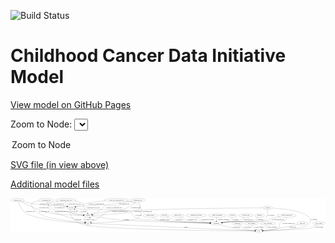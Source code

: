 <link rel='stylesheet' href="assets/style.css">
<link rel='stylesheet' href="https://unpkg.com/leaflet@1.5.1/dist/leaflet.css" integrity="sha512-xwE/Az9zrjBIphAcBb3F6JVqxf46+CDLwfLMHloNu6KEQCAWi6HcDUbeOfBIptF7tcCzusKFjFw2yuvEpDL9wQ==" crossorigin="">
<script type="text/javascript" src="https://code.jquery.com/jquery-3.2.1.min.js"></script>
<script type="text/javascript"  src="https://unpkg.com/leaflet@1.5.1/dist/leaflet.js"></script>
<script type="text/javascript" src="assets/actions.js"></script>

![Build Status](https://github.com/CBIIT/ccdi-model/actions/workflows/model-test-and-deploy.yml/badge.svg)

# Childhood Cancer Data Initiative Model

[View model on GitHub Pages](https://cbiit.github.io/ccdi-model/)



Zoom to Node: <select id="node_select">
  <option value="">Zoom to Node</option>
</select>
<div id="model"></div>

<p>
<a href="./model-desc/ccdi-model.svg">SVG file (in view above)</a>
<p>
<a href="./model-desc">Additional model files</a>
<div id='graph' style='display:off;'>
<svg width="3537pt" height="392pt"
 viewBox="0.00 0.00 3537.24 392.00" xmlns="http://www.w3.org/2000/svg" xmlns:xlink="http://www.w3.org/1999/xlink">
<g id="graph0" class="graph" transform="scale(1 1) rotate(0) translate(4 388)">
<title>Perl</title>
<polygon fill="#ffffff" stroke="transparent" points="-4,4 -4,-388 3533.237,-388 3533.237,4 -4,4"/>
<!-- family_relationship -->
<g id="node1" class="node">
<title>family_relationship</title>
<ellipse fill="none" stroke="#000000" cx="2318.0433" cy="-192" rx="100.1823" ry="18"/>
<text text-anchor="middle" x="2318.0433" y="-188.3" font-family="Times,serif" font-size="14.00" fill="#000000">family_relationship</text>
</g>
<!-- participant -->
<g id="node19" class="node">
<title>participant</title>
<ellipse fill="none" stroke="#000000" cx="2307.0433" cy="-105" rx="62.2891" ry="18"/>
<text text-anchor="middle" x="2307.0433" y="-101.3" font-family="Times,serif" font-size="14.00" fill="#000000">participant</text>
</g>
<!-- family_relationship&#45;&gt;participant -->
<g id="edge21" class="edge">
<title>family_relationship&#45;&gt;participant</title>
<path fill="none" stroke="#000000" d="M2312.0532,-173.8765C2310.4417,-168.215 2308.9072,-161.9049 2308.0433,-156 2306.9627,-148.6148 2306.4853,-140.5645 2306.331,-133.0876"/>
<polygon fill="#000000" stroke="#000000" points="2309.8309,-133.0171 2306.2987,-123.0284 2302.8309,-133.0396 2309.8309,-133.0171"/>
<text text-anchor="middle" x="2387.5433" y="-144.8" font-family="Times,serif" font-size="14.00" fill="#000000">of_family_relationship</text>
</g>
<!-- exposure -->
<g id="node2" class="node">
<title>exposure</title>
<ellipse fill="none" stroke="#000000" cx="2489.0433" cy="-192" rx="53.0913" ry="18"/>
<text text-anchor="middle" x="2489.0433" y="-188.3" font-family="Times,serif" font-size="14.00" fill="#000000">exposure</text>
</g>
<!-- exposure&#45;&gt;participant -->
<g id="edge40" class="edge">
<title>exposure&#45;&gt;participant</title>
<path fill="none" stroke="#000000" d="M2485.5924,-173.9121C2482.5504,-162.8358 2476.9888,-149.2491 2467.0433,-141 2452.7707,-129.162 2411.6009,-120.0507 2374.5997,-113.956"/>
<polygon fill="#000000" stroke="#000000" points="2374.7255,-110.4321 2364.2998,-112.3172 2373.6256,-117.3451 2374.7255,-110.4321"/>
<text text-anchor="middle" x="2521.5433" y="-144.8" font-family="Times,serif" font-size="14.00" fill="#000000">of_exposure</text>
</g>
<!-- cell_line -->
<g id="node3" class="node">
<title>cell_line</title>
<ellipse fill="none" stroke="#000000" cx="675.0433" cy="-279" rx="49.2915" ry="18"/>
<text text-anchor="middle" x="675.0433" y="-275.3" font-family="Times,serif" font-size="14.00" fill="#000000">cell_line</text>
</g>
<!-- study -->
<g id="node10" class="node">
<title>study</title>
<ellipse fill="none" stroke="#000000" cx="2786.0433" cy="-18" rx="36.2938" ry="18"/>
<text text-anchor="middle" x="2786.0433" y="-14.3" font-family="Times,serif" font-size="14.00" fill="#000000">study</text>
</g>
<!-- cell_line&#45;&gt;study -->
<g id="edge31" class="edge">
<title>cell_line&#45;&gt;study</title>
<path fill="none" stroke="#000000" d="M665.9271,-261.2546C662.0439,-251.3196 659.197,-238.7962 663.0433,-228 695.6429,-136.4942 736.5539,-113.3779 830.0433,-87 1018.9252,-33.7072 2459.9176,-20.4077 2739.2346,-18.3203"/>
<polygon fill="#000000" stroke="#000000" points="2739.4541,-21.8188 2749.428,-18.2452 2739.4025,-14.819 2739.4541,-21.8188"/>
<text text-anchor="middle" x="755.5433" y="-144.8" font-family="Times,serif" font-size="14.00" fill="#000000">of_cell_line</text>
</g>
<!-- cell_line&#45;&gt;participant -->
<g id="edge32" class="edge">
<title>cell_line&#45;&gt;participant</title>
<path fill="none" stroke="#000000" d="M720.6432,-272.0469C747.9589,-268.1542 783.4134,-263.5783 815.0433,-261 872.3325,-256.33 1280.0592,-267.5259 1332.0433,-243 1369.0624,-225.5345 1357.0239,-193.4438 1393.0433,-174 1483.5302,-125.1539 1519.7056,-151.042 1622.0433,-141 1844.5293,-119.1683 2109.0569,-109.9968 2234.3342,-106.6575"/>
<polygon fill="#000000" stroke="#000000" points="2234.6607,-110.1503 2244.5656,-106.3896 2234.4773,-103.1527 2234.6607,-110.1503"/>
<text text-anchor="middle" x="1433.5433" y="-188.3" font-family="Times,serif" font-size="14.00" fill="#000000">of_cell_line</text>
</g>
<!-- sample -->
<g id="node24" class="node">
<title>sample</title>
<ellipse fill="none" stroke="#000000" cx="867.0433" cy="-192" rx="44.393" ry="18"/>
<text text-anchor="middle" x="867.0433" y="-188.3" font-family="Times,serif" font-size="14.00" fill="#000000">sample</text>
</g>
<!-- cell_line&#45;&gt;sample -->
<g id="edge30" class="edge">
<title>cell_line&#45;&gt;sample</title>
<path fill="none" stroke="#000000" d="M668.342,-261.0288C665.5854,-250.2769 664.5537,-236.9988 672.0433,-228 689.6591,-206.8343 761.4095,-198.0635 812.756,-194.4616"/>
<polygon fill="#000000" stroke="#000000" points="813.3031,-197.9334 823.0535,-193.7884 812.8464,-190.9483 813.3031,-197.9334"/>
<text text-anchor="middle" x="712.5433" y="-231.8" font-family="Times,serif" font-size="14.00" fill="#000000">of_cell_line</text>
</g>
<!-- molecular_test -->
<g id="node4" class="node">
<title>molecular_test</title>
<ellipse fill="none" stroke="#000000" cx="2640.0433" cy="-192" rx="79.8859" ry="18"/>
<text text-anchor="middle" x="2640.0433" y="-188.3" font-family="Times,serif" font-size="14.00" fill="#000000">molecular_test</text>
</g>
<!-- molecular_test&#45;&gt;participant -->
<g id="edge13" class="edge">
<title>molecular_test&#45;&gt;participant</title>
<path fill="none" stroke="#000000" d="M2621.0935,-174.4305C2607.6074,-162.9768 2588.4953,-148.7633 2569.0433,-141 2551.4139,-133.9642 2447.2353,-120.9964 2375.6794,-112.6961"/>
<polygon fill="#000000" stroke="#000000" points="2375.7082,-109.1763 2365.3728,-111.5067 2374.9056,-116.1302 2375.7082,-109.1763"/>
<text text-anchor="middle" x="2660.0433" y="-144.8" font-family="Times,serif" font-size="14.00" fill="#000000">of_molecular_test</text>
</g>
<!-- pdx -->
<g id="node5" class="node">
<title>pdx</title>
<ellipse fill="none" stroke="#000000" cx="867.0433" cy="-105" rx="27.8951" ry="18"/>
<text text-anchor="middle" x="867.0433" y="-101.3" font-family="Times,serif" font-size="14.00" fill="#000000">pdx</text>
</g>
<!-- pdx&#45;&gt;study -->
<g id="edge28" class="edge">
<title>pdx&#45;&gt;study</title>
<path fill="none" stroke="#000000" d="M895.284,-103.7197C1108.8083,-94.0393 2468.3215,-32.4043 2739.1523,-20.1259"/>
<polygon fill="#000000" stroke="#000000" points="2739.5875,-23.6098 2749.4187,-19.6604 2739.2704,-16.617 2739.5875,-23.6098"/>
<text text-anchor="middle" x="1965.0433" y="-57.8" font-family="Times,serif" font-size="14.00" fill="#000000">of_pdx</text>
</g>
<!-- pdx&#45;&gt;sample -->
<g id="edge29" class="edge">
<title>pdx&#45;&gt;sample</title>
<path fill="none" stroke="#000000" d="M881.5984,-120.6401C886.1851,-126.5666 890.6713,-133.6644 893.0433,-141 895.8425,-149.657 893.3148,-158.6443 888.912,-166.6187"/>
<polygon fill="#000000" stroke="#000000" points="885.8928,-164.8402 883.3285,-175.12 891.7437,-168.683 885.8928,-164.8402"/>
<text text-anchor="middle" x="919.0433" y="-144.8" font-family="Times,serif" font-size="14.00" fill="#000000">of_pdx</text>
</g>
<!-- diagnosis -->
<g id="node6" class="node">
<title>diagnosis</title>
<ellipse fill="none" stroke="#000000" cx="2793.0433" cy="-192" rx="54.6905" ry="18"/>
<text text-anchor="middle" x="2793.0433" y="-188.3" font-family="Times,serif" font-size="14.00" fill="#000000">diagnosis</text>
</g>
<!-- diagnosis&#45;&gt;participant -->
<g id="edge17" class="edge">
<title>diagnosis&#45;&gt;participant</title>
<path fill="none" stroke="#000000" d="M2776.902,-174.7748C2764.7164,-163.0062 2746.9147,-148.2735 2728.0433,-141 2675.0365,-120.5698 2529.6249,-128.0629 2473.0433,-123 2440.7472,-120.1102 2404.9822,-116.3093 2374.9455,-112.9451"/>
<polygon fill="#000000" stroke="#000000" points="2375.3212,-109.4654 2364.992,-111.8229 2374.5369,-116.4213 2375.3212,-109.4654"/>
<text text-anchor="middle" x="2797.5433" y="-144.8" font-family="Times,serif" font-size="14.00" fill="#000000">of_diagnosis</text>
</g>
<!-- single_cell_sequencing_file -->
<g id="node7" class="node">
<title>single_cell_sequencing_file</title>
<ellipse fill="none" stroke="#000000" cx="1186.0433" cy="-366" rx="137.5759" ry="18"/>
<text text-anchor="middle" x="1186.0433" y="-362.3" font-family="Times,serif" font-size="14.00" fill="#000000">single_cell_sequencing_file</text>
</g>
<!-- single_cell_sequencing_file&#45;&gt;cell_line -->
<g id="edge24" class="edge">
<title>single_cell_sequencing_file&#45;&gt;cell_line</title>
<path fill="none" stroke="#000000" d="M1058.5219,-359.0243C995.2808,-353.8766 918.067,-345.0433 850.0433,-330 829.87,-325.5387 825.7911,-321.0735 806.0433,-315 779.4923,-306.8342 749.6451,-298.5625 725.154,-292.0105"/>
<polygon fill="#000000" stroke="#000000" points="725.9223,-288.5933 715.3586,-289.4051 724.1229,-295.3581 725.9223,-288.5933"/>
<text text-anchor="middle" x="958.5433" y="-318.8" font-family="Times,serif" font-size="14.00" fill="#000000">of_single_cell_sequencing_file</text>
</g>
<!-- single_cell_sequencing_file&#45;&gt;pdx -->
<g id="edge25" class="edge">
<title>single_cell_sequencing_file&#45;&gt;pdx</title>
<path fill="none" stroke="#000000" d="M1293.7863,-354.7322C1382.1944,-341.4503 1485.2449,-314.0956 1435.0433,-261 1410.5008,-235.0428 1148.1475,-253.6305 1114.0433,-243 1031.0119,-217.1186 1023.9612,-181.5915 947.0433,-141 932.0497,-133.0875 914.9699,-125.2497 900.4528,-118.9175"/>
<polygon fill="#000000" stroke="#000000" points="901.4381,-115.5312 890.8691,-114.7919 898.6702,-121.9607 901.4381,-115.5312"/>
<text text-anchor="middle" x="1222.5433" y="-231.8" font-family="Times,serif" font-size="14.00" fill="#000000">of_single_cell_sequencing_file</text>
</g>
<!-- single_cell_sequencing_file&#45;&gt;sample -->
<g id="edge26" class="edge">
<title>single_cell_sequencing_file&#45;&gt;sample</title>
<path fill="none" stroke="#000000" d="M1211.5764,-348.2982C1223.1708,-338.1477 1232.4208,-325.3977 1223.0433,-315 1197.0085,-286.133 1084.1432,-313.7065 1049.0433,-297 1028.6121,-287.2754 1031.545,-274.0263 1013.0433,-261 980.878,-238.3538 940.1116,-219.8037 909.8357,-207.6629"/>
<polygon fill="#000000" stroke="#000000" points="910.9857,-204.3543 900.3986,-203.9492 908.4224,-210.868 910.9857,-204.3543"/>
<text text-anchor="middle" x="1157.5433" y="-275.3" font-family="Times,serif" font-size="14.00" fill="#000000">of_single_cell_sequencing_file</text>
</g>
<!-- synonym -->
<g id="node8" class="node">
<title>synonym</title>
<ellipse fill="none" stroke="#000000" cx="2884.0433" cy="-279" rx="51.9908" ry="18"/>
<text text-anchor="middle" x="2884.0433" y="-275.3" font-family="Times,serif" font-size="14.00" fill="#000000">synonym</text>
</g>
<!-- synonym&#45;&gt;study -->
<g id="edge34" class="edge">
<title>synonym&#45;&gt;study</title>
<path fill="none" stroke="#000000" d="M2935.5675,-276.4021C3076.756,-267.3956 3452.2087,-229.734 3342.0433,-87 3311.0449,-46.8375 2961.282,-26.309 2832.9166,-20.0875"/>
<polygon fill="#000000" stroke="#000000" points="2832.783,-16.5772 2822.6275,-19.5966 2832.4493,-23.5693 2832.783,-16.5772"/>
<text text-anchor="middle" x="3403.5433" y="-144.8" font-family="Times,serif" font-size="14.00" fill="#000000">of_synonym</text>
</g>
<!-- synonym&#45;&gt;participant -->
<g id="edge35" class="edge">
<title>synonym&#45;&gt;participant</title>
<path fill="none" stroke="#000000" d="M2885.3047,-260.936C2886.3154,-230.4174 2883.2734,-169.2223 2846.0433,-141 2812.9773,-115.9344 2514.4094,-126.2379 2473.0433,-123 2440.5872,-120.4595 2404.6609,-116.6839 2374.5552,-113.2458"/>
<polygon fill="#000000" stroke="#000000" points="2374.9174,-109.7644 2364.5821,-112.095 2374.1149,-116.7183 2374.9174,-109.7644"/>
<text text-anchor="middle" x="2923.5433" y="-188.3" font-family="Times,serif" font-size="14.00" fill="#000000">of_synonym</text>
</g>
<!-- synonym&#45;&gt;sample -->
<g id="edge33" class="edge">
<title>synonym&#45;&gt;sample</title>
<path fill="none" stroke="#000000" d="M2831.6759,-278.6699C2582.7509,-276.9765 1525.1733,-268.3372 1380.0433,-243 1359.2755,-239.3743 1355.708,-232.1731 1335.0433,-228 1257.2567,-212.2917 1026.9448,-199.6478 921.2137,-194.4977"/>
<polygon fill="#000000" stroke="#000000" points="921.2331,-190.9946 911.0759,-194.0083 920.8955,-197.9865 921.2331,-190.9946"/>
<text text-anchor="middle" x="1422.5433" y="-231.8" font-family="Times,serif" font-size="14.00" fill="#000000">of_synonym</text>
</g>
<!-- publication -->
<g id="node9" class="node">
<title>publication</title>
<ellipse fill="none" stroke="#000000" cx="2545.0433" cy="-105" rx="63.0888" ry="18"/>
<text text-anchor="middle" x="2545.0433" y="-101.3" font-family="Times,serif" font-size="14.00" fill="#000000">publication</text>
</g>
<!-- publication&#45;&gt;study -->
<g id="edge38" class="edge">
<title>publication&#45;&gt;study</title>
<path fill="none" stroke="#000000" d="M2561.9197,-87.5085C2573.7847,-76.2409 2590.601,-62.2123 2608.0433,-54 2650.0217,-34.2354 2702.5592,-25.2979 2739.6435,-21.2708"/>
<polygon fill="#000000" stroke="#000000" points="2740.0731,-24.7453 2749.6718,-20.2602 2739.3712,-17.7806 2740.0731,-24.7453"/>
<text text-anchor="middle" x="2659.0433" y="-57.8" font-family="Times,serif" font-size="14.00" fill="#000000">of_publication</text>
</g>
<!-- study_funding -->
<g id="node11" class="node">
<title>study_funding</title>
<ellipse fill="none" stroke="#000000" cx="2703.0433" cy="-105" rx="77.1866" ry="18"/>
<text text-anchor="middle" x="2703.0433" y="-101.3" font-family="Times,serif" font-size="14.00" fill="#000000">study_funding</text>
</g>
<!-- study_funding&#45;&gt;study -->
<g id="edge27" class="edge">
<title>study_funding&#45;&gt;study</title>
<path fill="none" stroke="#000000" d="M2706.9336,-86.896C2709.9277,-76.36 2714.9589,-63.3546 2723.0433,-54 2729.9623,-45.9938 2739.1237,-39.3657 2748.3109,-34.0733"/>
<polygon fill="#000000" stroke="#000000" points="2750.2403,-37.0114 2757.4247,-29.2246 2746.9524,-30.8316 2750.2403,-37.0114"/>
<text text-anchor="middle" x="2785.0433" y="-57.8" font-family="Times,serif" font-size="14.00" fill="#000000">of_study_funding</text>
</g>
<!-- medical_history -->
<g id="node12" class="node">
<title>medical_history</title>
<ellipse fill="none" stroke="#000000" cx="1568.0433" cy="-192" rx="85.2851" ry="18"/>
<text text-anchor="middle" x="1568.0433" y="-188.3" font-family="Times,serif" font-size="14.00" fill="#000000">medical_history</text>
</g>
<!-- medical_history&#45;&gt;participant -->
<g id="edge11" class="edge">
<title>medical_history&#45;&gt;participant</title>
<path fill="none" stroke="#000000" d="M1592.3714,-174.6947C1610.4034,-162.8874 1636.0806,-148.1413 1661.0433,-141 1714.9371,-125.5821 2077.5622,-112.3199 2234.6809,-107.226"/>
<polygon fill="#000000" stroke="#000000" points="2234.8453,-110.7226 2244.7274,-106.9023 2234.6198,-103.7262 2234.8453,-110.7226"/>
<text text-anchor="middle" x="1729.0433" y="-144.8" font-family="Times,serif" font-size="14.00" fill="#000000">of_medical_history</text>
</g>
<!-- pathology_file -->
<g id="node13" class="node">
<title>pathology_file</title>
<ellipse fill="none" stroke="#000000" cx="76.0433" cy="-366" rx="76.0865" ry="18"/>
<text text-anchor="middle" x="76.0433" y="-362.3" font-family="Times,serif" font-size="14.00" fill="#000000">pathology_file</text>
</g>
<!-- pathology_file&#45;&gt;cell_line -->
<g id="edge1" class="edge">
<title>pathology_file&#45;&gt;cell_line</title>
<path fill="none" stroke="#000000" d="M127.6448,-352.5868C175.5866,-340.6887 249.1464,-323.8617 314.0433,-315 445.5091,-297.0482 481.2548,-319.3585 612.0433,-297 617.3692,-296.0895 622.8877,-294.8972 628.3438,-293.559"/>
<polygon fill="#000000" stroke="#000000" points="629.2539,-296.9388 638.0426,-291.0221 627.4824,-290.1667 629.2539,-296.9388"/>
<text text-anchor="middle" x="375.0433" y="-318.8" font-family="Times,serif" font-size="14.00" fill="#000000">of_pathology_file</text>
</g>
<!-- pathology_file&#45;&gt;pdx -->
<g id="edge2" class="edge">
<title>pathology_file&#45;&gt;pdx</title>
<path fill="none" stroke="#000000" d="M81.8365,-347.9128C92.1866,-318.4623 116.6367,-260.2068 157.0433,-228 262.8864,-143.6357 697.0822,-114.0113 828.9119,-106.8636"/>
<polygon fill="#000000" stroke="#000000" points="829.1438,-110.3563 838.9445,-106.3317 828.7732,-103.3662 829.1438,-110.3563"/>
<text text-anchor="middle" x="218.0433" y="-231.8" font-family="Times,serif" font-size="14.00" fill="#000000">of_pathology_file</text>
</g>
<!-- pathology_file&#45;&gt;sample -->
<g id="edge3" class="edge">
<title>pathology_file&#45;&gt;sample</title>
<path fill="none" stroke="#000000" d="M108.6338,-349.6026C153.1543,-327.6009 235.8272,-288.1552 309.0433,-261 335.5459,-251.1704 343.8923,-253.7303 370.0433,-243 383.1042,-237.6408 384.4919,-231.9586 398.0433,-228 474.3783,-205.7012 706.0261,-196.4949 812.4794,-193.3664"/>
<polygon fill="#000000" stroke="#000000" points="812.7916,-196.859 822.6872,-193.0738 812.591,-189.8619 812.7916,-196.859"/>
<text text-anchor="middle" x="370.0433" y="-275.3" font-family="Times,serif" font-size="14.00" fill="#000000">of_pathology_file</text>
</g>
<!-- follow_up -->
<g id="node14" class="node">
<title>follow_up</title>
<ellipse fill="none" stroke="#000000" cx="1726.0433" cy="-192" rx="55.4913" ry="18"/>
<text text-anchor="middle" x="1726.0433" y="-188.3" font-family="Times,serif" font-size="14.00" fill="#000000">follow_up</text>
</g>
<!-- follow_up&#45;&gt;participant -->
<g id="edge39" class="edge">
<title>follow_up&#45;&gt;participant</title>
<path fill="none" stroke="#000000" d="M1754.9431,-176.4308C1778.4843,-164.5406 1812.9594,-148.8966 1845.0433,-141 1916.9159,-123.3103 2124.153,-112.4515 2235.0304,-107.743"/>
<polygon fill="#000000" stroke="#000000" points="2235.2812,-111.2357 2245.1259,-107.32 2234.9881,-104.2418 2235.2812,-111.2357"/>
<text text-anchor="middle" x="1890.0433" y="-144.8" font-family="Times,serif" font-size="14.00" fill="#000000">of_follow_up</text>
</g>
<!-- sequencing_file -->
<g id="node15" class="node">
<title>sequencing_file</title>
<ellipse fill="none" stroke="#000000" cx="1425.0433" cy="-366" rx="83.3857" ry="18"/>
<text text-anchor="middle" x="1425.0433" y="-362.3" font-family="Times,serif" font-size="14.00" fill="#000000">sequencing_file</text>
</g>
<!-- sequencing_file&#45;&gt;cell_line -->
<g id="edge16" class="edge">
<title>sequencing_file&#45;&gt;cell_line</title>
<path fill="none" stroke="#000000" d="M1364.7755,-353.5837C1354.2219,-351.5883 1343.329,-349.6422 1333.0433,-348 1215.4046,-329.2182 1185.6387,-326.2568 1067.0433,-315 945.9906,-303.51 914.9318,-310.1046 794.0433,-297 772.985,-294.7172 749.9444,-291.4198 729.7935,-288.2693"/>
<polygon fill="#000000" stroke="#000000" points="730.2761,-284.8022 719.8509,-286.6907 729.1783,-291.7156 730.2761,-284.8022"/>
<text text-anchor="middle" x="1276.5433" y="-318.8" font-family="Times,serif" font-size="14.00" fill="#000000">of_sequencing_file</text>
</g>
<!-- sequencing_file&#45;&gt;pdx -->
<g id="edge15" class="edge">
<title>sequencing_file&#45;&gt;pdx</title>
<path fill="none" stroke="#000000" d="M1434.6002,-347.9828C1453.6784,-309.2941 1490.5844,-218.2053 1441.0433,-174 1404.5439,-141.4318 1384.0749,-150.2653 1336.0433,-141 1253.732,-125.1221 1001.8043,-111.5579 905.2527,-106.8082"/>
<polygon fill="#000000" stroke="#000000" points="905.2251,-103.3028 895.0664,-106.3116 904.8841,-110.2945 905.2251,-103.3028"/>
<text text-anchor="middle" x="1531.5433" y="-231.8" font-family="Times,serif" font-size="14.00" fill="#000000">of_sequencing_file</text>
</g>
<!-- sequencing_file&#45;&gt;sample -->
<g id="edge14" class="edge">
<title>sequencing_file&#45;&gt;sample</title>
<path fill="none" stroke="#000000" d="M1405.1928,-348.2317C1376.6896,-323.8732 1321.471,-280.8727 1266.0433,-261 1194.1072,-235.2085 1170.4568,-255.3613 1095.0433,-243 1031.9673,-232.661 960.1538,-215.7261 914.2596,-204.2332"/>
<polygon fill="#000000" stroke="#000000" points="914.8586,-200.7747 904.3064,-201.7241 913.1475,-207.5624 914.8586,-200.7747"/>
<text text-anchor="middle" x="1402.5433" y="-275.3" font-family="Times,serif" font-size="14.00" fill="#000000">of_sequencing_file</text>
</g>
<!-- methylation_array_file -->
<g id="node16" class="node">
<title>methylation_array_file</title>
<ellipse fill="none" stroke="#000000" cx="618.0433" cy="-366" rx="115.8798" ry="18"/>
<text text-anchor="middle" x="618.0433" y="-362.3" font-family="Times,serif" font-size="14.00" fill="#000000">methylation_array_file</text>
</g>
<!-- methylation_array_file&#45;&gt;cell_line -->
<g id="edge4" class="edge">
<title>methylation_array_file&#45;&gt;cell_line</title>
<path fill="none" stroke="#000000" d="M614.3964,-347.9217C613.2641,-337.6456 613.5141,-324.8956 619.0433,-315 622.6865,-308.4795 628.0591,-302.957 634.0556,-298.344"/>
<polygon fill="#000000" stroke="#000000" points="636.2021,-301.1174 642.5157,-292.6092 632.2744,-295.3231 636.2021,-301.1174"/>
<text text-anchor="middle" x="710.5433" y="-318.8" font-family="Times,serif" font-size="14.00" fill="#000000">of_methylation_array_file</text>
</g>
<!-- methylation_array_file&#45;&gt;pdx -->
<g id="edge6" class="edge">
<title>methylation_array_file&#45;&gt;pdx</title>
<path fill="none" stroke="#000000" d="M532.729,-353.8274C488.7964,-346.7296 442.9673,-337.6892 436.0433,-330 415.5027,-307.1897 418.8871,-288.2365 433.0433,-261 444.8142,-238.3527 457.1721,-239.3299 480.0433,-228 496.4075,-219.8935 739.8741,-144.3111 832.042,-115.8081"/>
<polygon fill="#000000" stroke="#000000" points="833.2295,-119.1045 841.7496,-112.8071 831.162,-112.4168 833.2295,-119.1045"/>
<text text-anchor="middle" x="571.5433" y="-231.8" font-family="Times,serif" font-size="14.00" fill="#000000">of_methylation_array_file</text>
</g>
<!-- methylation_array_file&#45;&gt;sample -->
<g id="edge5" class="edge">
<title>methylation_array_file&#45;&gt;sample</title>
<path fill="none" stroke="#000000" d="M713.3533,-355.7227C750.6686,-350.0065 787.9135,-341.6441 802.0433,-330 827.5836,-308.9525 810.1167,-287.4242 830.0433,-261 837.8588,-250.636 845.8502,-253.8053 853.0433,-243 857.5715,-236.1977 860.6434,-227.961 862.7241,-220.1094"/>
<polygon fill="#000000" stroke="#000000" points="866.1818,-220.683 864.9277,-210.1627 859.3475,-219.1689 866.1818,-220.683"/>
<text text-anchor="middle" x="921.5433" y="-275.3" font-family="Times,serif" font-size="14.00" fill="#000000">of_methylation_array_file</text>
</g>
<!-- study_personnel -->
<g id="node17" class="node">
<title>study_personnel</title>
<ellipse fill="none" stroke="#000000" cx="2885.0433" cy="-105" rx="87.1846" ry="18"/>
<text text-anchor="middle" x="2885.0433" y="-101.3" font-family="Times,serif" font-size="14.00" fill="#000000">study_personnel</text>
</g>
<!-- study_personnel&#45;&gt;study -->
<g id="edge36" class="edge">
<title>study_personnel&#45;&gt;study</title>
<path fill="none" stroke="#000000" d="M2874.2496,-87.0683C2867.3548,-76.5933 2857.7224,-63.5916 2847.0433,-54 2839.3584,-47.0978 2830.1491,-40.8491 2821.2432,-35.5683"/>
<polygon fill="#000000" stroke="#000000" points="2822.9326,-32.5028 2812.506,-30.6218 2819.4838,-38.5943 2822.9326,-32.5028"/>
<text text-anchor="middle" x="2929.5433" y="-57.8" font-family="Times,serif" font-size="14.00" fill="#000000">of_study_personnel</text>
</g>
<!-- cytogenomic_file -->
<g id="node18" class="node">
<title>cytogenomic_file</title>
<ellipse fill="none" stroke="#000000" cx="394.0433" cy="-366" rx="89.8845" ry="18"/>
<text text-anchor="middle" x="394.0433" y="-362.3" font-family="Times,serif" font-size="14.00" fill="#000000">cytogenomic_file</text>
</g>
<!-- cytogenomic_file&#45;&gt;cell_line -->
<g id="edge20" class="edge">
<title>cytogenomic_file&#45;&gt;cell_line</title>
<path fill="none" stroke="#000000" d="M413.8906,-348.3669C427.9898,-336.8848 447.9213,-322.6635 468.0433,-315 528.3178,-292.0441 548.8479,-309.8977 612.0433,-297 617.0691,-295.9743 622.2792,-294.7514 627.4526,-293.4326"/>
<polygon fill="#000000" stroke="#000000" points="628.5387,-296.7653 637.2981,-290.8051 626.7337,-290.002 628.5387,-296.7653"/>
<text text-anchor="middle" x="539.5433" y="-318.8" font-family="Times,serif" font-size="14.00" fill="#000000">of_cytogenomic_file</text>
</g>
<!-- cytogenomic_file&#45;&gt;pdx -->
<g id="edge19" class="edge">
<title>cytogenomic_file&#45;&gt;pdx</title>
<path fill="none" stroke="#000000" d="M315.8213,-357.0828C282.1944,-351.4849 248.2526,-342.8336 238.0433,-330 222.7715,-310.8026 236.7238,-273.9058 302.0433,-228 413.1832,-149.8921 462.1892,-169.3324 595.0433,-141 677.4166,-123.4331 775.7608,-112.9588 828.7166,-108.1599"/>
<polygon fill="#000000" stroke="#000000" points="829.3435,-111.6181 838.9952,-107.2484 828.7251,-104.6455 829.3435,-111.6181"/>
<text text-anchor="middle" x="373.5433" y="-231.8" font-family="Times,serif" font-size="14.00" fill="#000000">of_cytogenomic_file</text>
</g>
<!-- cytogenomic_file&#45;&gt;sample -->
<g id="edge18" class="edge">
<title>cytogenomic_file&#45;&gt;sample</title>
<path fill="none" stroke="#000000" d="M402.1838,-348.0085C414.1691,-323.7993 438.996,-281.4231 474.0433,-261 525.2007,-231.1891 547.9722,-254.5556 606.0433,-243 631.7354,-237.8875 637.4561,-233.6144 663.0433,-228 714.5335,-216.702 773.939,-206.5396 815.3151,-199.9164"/>
<polygon fill="#000000" stroke="#000000" points="816.1029,-203.3352 825.4303,-198.3102 815.0051,-196.4218 816.1029,-203.3352"/>
<text text-anchor="middle" x="545.5433" y="-275.3" font-family="Times,serif" font-size="14.00" fill="#000000">of_cytogenomic_file</text>
</g>
<!-- participant&#45;&gt;study -->
<g id="edge23" class="edge">
<title>participant&#45;&gt;study</title>
<path fill="none" stroke="#000000" d="M2347.1019,-91.0841C2381.8556,-79.5212 2433.7215,-63.4812 2480.0433,-54 2571.0067,-35.3815 2679.2962,-25.4606 2739.597,-21.0023"/>
<polygon fill="#000000" stroke="#000000" points="2740.2031,-24.4678 2749.9255,-20.2576 2739.6997,-17.4859 2740.2031,-24.4678"/>
<text text-anchor="middle" x="2530.5433" y="-57.8" font-family="Times,serif" font-size="14.00" fill="#000000">of_participant</text>
</g>
<!-- study_arm -->
<g id="node20" class="node">
<title>study_arm</title>
<ellipse fill="none" stroke="#000000" cx="3273.0433" cy="-105" rx="59.5901" ry="18"/>
<text text-anchor="middle" x="3273.0433" y="-101.3" font-family="Times,serif" font-size="14.00" fill="#000000">study_arm</text>
</g>
<!-- study_arm&#45;&gt;study -->
<g id="edge12" class="edge">
<title>study_arm&#45;&gt;study</title>
<path fill="none" stroke="#000000" d="M3226.9208,-93.497C3217.7017,-91.2779 3208.0759,-89.0178 3199.0433,-87 3127.3321,-70.9804 3109.4414,-66.5547 3037.0433,-54 2965.4208,-41.5798 2881.7662,-30.2044 2831.3995,-23.6934"/>
<polygon fill="#000000" stroke="#000000" points="2831.8431,-20.2217 2821.4785,-22.4182 2830.9506,-27.1646 2831.8431,-20.2217"/>
<text text-anchor="middle" x="3163.5433" y="-57.8" font-family="Times,serif" font-size="14.00" fill="#000000">of_study_arm</text>
</g>
<!-- radiology_file -->
<g id="node21" class="node">
<title>radiology_file</title>
<ellipse fill="none" stroke="#000000" cx="1873.0433" cy="-192" rx="73.387" ry="18"/>
<text text-anchor="middle" x="1873.0433" y="-188.3" font-family="Times,serif" font-size="14.00" fill="#000000">radiology_file</text>
</g>
<!-- radiology_file&#45;&gt;participant -->
<g id="edge37" class="edge">
<title>radiology_file&#45;&gt;participant</title>
<path fill="none" stroke="#000000" d="M1900.9503,-175.1615C1921.5218,-163.5802 1950.586,-148.9125 1978.0433,-141 2024.8834,-127.5019 2154.1582,-116.0823 2236.0186,-109.9154"/>
<polygon fill="#000000" stroke="#000000" points="2236.2924,-113.4048 2246.0047,-109.1714 2235.7722,-106.4242 2236.2924,-113.4048"/>
<text text-anchor="middle" x="2037.0433" y="-144.8" font-family="Times,serif" font-size="14.00" fill="#000000">of_radiology_file</text>
</g>
<!-- clinical_measure_file -->
<g id="node22" class="node">
<title>clinical_measure_file</title>
<ellipse fill="none" stroke="#000000" cx="3098.0433" cy="-192" rx="108.5808" ry="18"/>
<text text-anchor="middle" x="3098.0433" y="-188.3" font-family="Times,serif" font-size="14.00" fill="#000000">clinical_measure_file</text>
</g>
<!-- clinical_measure_file&#45;&gt;study -->
<g id="edge41" class="edge">
<title>clinical_measure_file&#45;&gt;study</title>
<path fill="none" stroke="#000000" d="M3098.0232,-173.9353C3097.0772,-163.1483 3094.1398,-149.866 3086.0433,-141 3068.9837,-122.3192 3050.5995,-140.1949 3032.0433,-123 3007.6432,-100.3901 3029.1448,-74.6223 3003.0433,-54 2977.3026,-33.6629 2888.3749,-24.4086 2832.6659,-20.5212"/>
<polygon fill="#000000" stroke="#000000" points="2832.8835,-17.028 2822.6732,-19.8563 2832.4187,-24.0126 2832.8835,-17.028"/>
<text text-anchor="middle" x="3118.0433" y="-101.3" font-family="Times,serif" font-size="14.00" fill="#000000">of_clinical_measure_file</text>
</g>
<!-- clinical_measure_file&#45;&gt;participant -->
<g id="edge42" class="edge">
<title>clinical_measure_file&#45;&gt;participant</title>
<path fill="none" stroke="#000000" d="M3019.0709,-179.6275C2978.2716,-172.6236 2933.1198,-163.7426 2914.0433,-156 2902.7351,-151.4104 2902.6638,-144.7284 2891.0433,-141 2802.5134,-112.5957 2565.7532,-130.0151 2473.0433,-123 2440.5807,-120.5436 2404.6537,-116.7784 2374.5491,-113.3253"/>
<polygon fill="#000000" stroke="#000000" points="2374.9131,-109.8441 2364.5764,-112.1686 2374.1065,-116.7975 2374.9131,-109.8441"/>
<text text-anchor="middle" x="3000.0433" y="-144.8" font-family="Times,serif" font-size="14.00" fill="#000000">of_clinical_measure_file</text>
</g>
<!-- therapeutic_procedure -->
<g id="node23" class="node">
<title>therapeutic_procedure</title>
<ellipse fill="none" stroke="#000000" cx="2082.0433" cy="-192" rx="117.7793" ry="18"/>
<text text-anchor="middle" x="2082.0433" y="-188.3" font-family="Times,serif" font-size="14.00" fill="#000000">therapeutic_procedure</text>
</g>
<!-- therapeutic_procedure&#45;&gt;participant -->
<g id="edge10" class="edge">
<title>therapeutic_procedure&#45;&gt;participant</title>
<path fill="none" stroke="#000000" d="M2089.6206,-173.9027C2095.2627,-162.6765 2104.0626,-148.9274 2116.0433,-141 2135.9028,-127.8593 2191.9233,-118.2654 2238.1939,-112.3018"/>
<polygon fill="#000000" stroke="#000000" points="2238.7163,-115.7638 2248.2036,-111.0478 2237.846,-108.8181 2238.7163,-115.7638"/>
<text text-anchor="middle" x="2209.0433" y="-144.8" font-family="Times,serif" font-size="14.00" fill="#000000">of_therapeutic_procedure</text>
</g>
<!-- sample&#45;&gt;cell_line -->
<g id="edge7" class="edge">
<title>sample&#45;&gt;cell_line</title>
<path fill="none" stroke="#000000" d="M833.7473,-204.1019C817.2597,-210.5126 797.2508,-218.9292 780.0433,-228 769.2473,-233.6909 767.7778,-237.1942 757.0433,-243 744.7288,-249.6603 730.9321,-256.0893 718.2193,-261.6256"/>
<polygon fill="#000000" stroke="#000000" points="716.5701,-258.5242 708.7517,-265.6742 719.3224,-264.9604 716.5701,-258.5242"/>
<text text-anchor="middle" x="816.5433" y="-231.8" font-family="Times,serif" font-size="14.00" fill="#000000">of_sample</text>
</g>
<!-- sample&#45;&gt;pdx -->
<g id="edge9" class="edge">
<title>sample&#45;&gt;pdx</title>
<path fill="none" stroke="#000000" d="M839.5383,-177.4046C831.7931,-171.8184 824.3202,-164.6634 820.0433,-156 813.5722,-142.8922 823.8094,-130.7467 836.3628,-121.5989"/>
<polygon fill="#000000" stroke="#000000" points="838.3718,-124.4666 844.7943,-116.0403 834.5189,-118.6224 838.3718,-124.4666"/>
<text text-anchor="middle" x="856.5433" y="-144.8" font-family="Times,serif" font-size="14.00" fill="#000000">of_sample</text>
</g>
<!-- sample&#45;&gt;participant -->
<g id="edge8" class="edge">
<title>sample&#45;&gt;participant</title>
<path fill="none" stroke="#000000" d="M908.3902,-185.3046C979.7231,-174.0491 1130.6235,-151.5355 1259.0433,-141 1449.0712,-125.4101 2029.7466,-111.2308 2234.5797,-106.5908"/>
<polygon fill="#000000" stroke="#000000" points="2234.7101,-110.0889 2244.6285,-106.364 2234.552,-103.0907 2234.7101,-110.0889"/>
<text text-anchor="middle" x="1295.5433" y="-144.8" font-family="Times,serif" font-size="14.00" fill="#000000">of_sample</text>
</g>
<!-- study_admin -->
<g id="node25" class="node">
<title>study_admin</title>
<ellipse fill="none" stroke="#000000" cx="3459.0433" cy="-105" rx="70.3881" ry="18"/>
<text text-anchor="middle" x="3459.0433" y="-101.3" font-family="Times,serif" font-size="14.00" fill="#000000">study_admin</text>
</g>
<!-- study_admin&#45;&gt;study -->
<g id="edge22" class="edge">
<title>study_admin&#45;&gt;study</title>
<path fill="none" stroke="#000000" d="M3437.3179,-87.7217C3421.1512,-75.9274 3398.0006,-61.1859 3375.0433,-54 3323.8774,-37.9846 2962.5637,-24.09 2832.5287,-19.5563"/>
<polygon fill="#000000" stroke="#000000" points="2832.5989,-16.0567 2822.4838,-19.2087 2832.3567,-23.0525 2832.5989,-16.0567"/>
<text text-anchor="middle" x="3462.5433" y="-57.8" font-family="Times,serif" font-size="14.00" fill="#000000">of_study_admin</text>
</g>
</g>
</svg>
</div>
